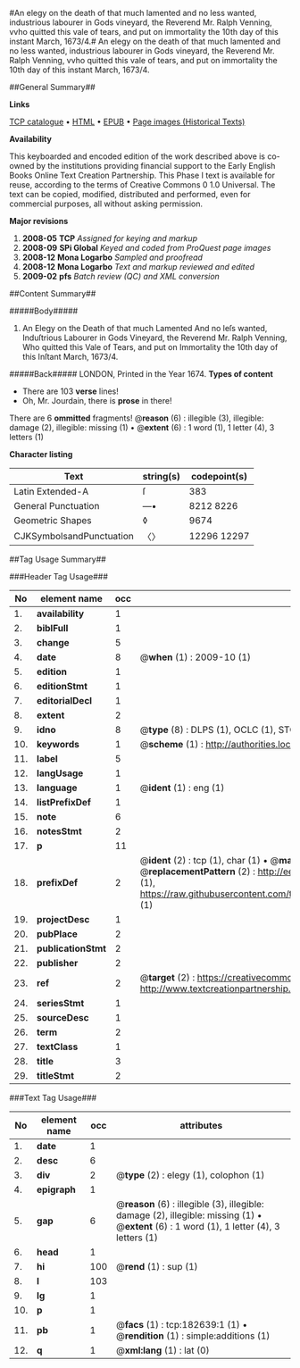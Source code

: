 #An elegy on the death of that much lamented and no less wanted, industrious labourer in Gods vineyard, the Reverend Mr. Ralph Venning, vvho quitted this vale of tears, and put on immortality the 10th day of this instant March, 1673/4.#
An elegy on the death of that much lamented and no less wanted, industrious labourer in Gods vineyard, the Reverend Mr. Ralph Venning, vvho quitted this vale of tears, and put on immortality the 10th day of this instant March, 1673/4.

##General Summary##

**Links**

[TCP catalogue](http://www.ota.ox.ac.uk/tcp/)  • 
[HTML](http://tei.it.ox.ac.uk/tcp/Texts-HTML/free/B03/B03212.html)  • 
[EPUB](http://tei.it.ox.ac.uk/tcp/Texts-EPUB/free/B03/B03212.epub) • 
[Page images (Historical Texts)](https://data.historicaltexts.jisc.ac.uk/view?pubId=eebo-99890132e&pageId=eebo-99890132e-182639-1)

**Availability**

This keyboarded and encoded edition of the
	       work described above is co-owned by the institutions
	       providing financial support to the Early English Books
	       Online Text Creation Partnership. This Phase I text is
	       available for reuse, according to the terms of Creative
	       Commons 0 1.0 Universal. The text can be copied,
	       modified, distributed and performed, even for
	       commercial purposes, all without asking permission.

**Major revisions**

1. __2008-05__ __TCP__ *Assigned for keying and markup*
1. __2008-09__ __SPi Global__ *Keyed and coded from ProQuest page images*
1. __2008-12__ __Mona Logarbo__ *Sampled and proofread*
1. __2008-12__ __Mona Logarbo__ *Text and markup reviewed and edited*
1. __2009-02__ __pfs__ *Batch review (QC) and XML conversion*

##Content Summary##

#####Body#####

1. An Elegy on the Death of that much Lamented And no leſs wanted, Induſtrious Labourer in Gods Vineyard, the Reverend Mr. Ralph Venning, Who quitted this Vale of Tears, and put on Immortality the 10th day of this Inſtant March, 1673/4.

#####Back#####
LONDON, Printed in the Year 1674.
**Types of content**

  * There are 103 **verse** lines!
  * Oh, Mr. Jourdain, there is **prose** in there!

There are 6 **ommitted** fragments! 
 @__reason__ (6) : illegible (3), illegible: damage (2), illegible: missing (1)  •  @__extent__ (6) : 1 word (1), 1 letter (4), 3 letters (1)

**Character listing**


|Text|string(s)|codepoint(s)|
|---|---|---|
|Latin Extended-A|ſ|383|
|General Punctuation|—•|8212 8226|
|Geometric Shapes|◊|9674|
|CJKSymbolsandPunctuation|〈〉|12296 12297|

##Tag Usage Summary##

###Header Tag Usage###

|No|element name|occ|attributes|
|---|---|---|---|
|1.|__availability__|1||
|2.|__biblFull__|1||
|3.|__change__|5||
|4.|__date__|8| @__when__ (1) : 2009-10 (1)|
|5.|__edition__|1||
|6.|__editionStmt__|1||
|7.|__editorialDecl__|1||
|8.|__extent__|2||
|9.|__idno__|8| @__type__ (8) : DLPS (1), OCLC (1), STC (3), EEBO-CITATION (1), PROQUEST (1), VID (1)|
|10.|__keywords__|1| @__scheme__ (1) : http://authorities.loc.gov/ (1)|
|11.|__label__|5||
|12.|__langUsage__|1||
|13.|__language__|1| @__ident__ (1) : eng (1)|
|14.|__listPrefixDef__|1||
|15.|__note__|6||
|16.|__notesStmt__|2||
|17.|__p__|11||
|18.|__prefixDef__|2| @__ident__ (2) : tcp (1), char (1)  •  @__matchPattern__ (2) : ([0-9\-]+):([0-9IVX]+) (1), (.+) (1)  •  @__replacementPattern__ (2) : http://eebo.chadwyck.com/downloadtiff?vid=$1&page=$2 (1), https://raw.githubusercontent.com/textcreationpartnership/Texts/master/tcpchars.xml#$1 (1)|
|19.|__projectDesc__|1||
|20.|__pubPlace__|2||
|21.|__publicationStmt__|2||
|22.|__publisher__|2||
|23.|__ref__|2| @__target__ (2) : https://creativecommons.org/publicdomain/zero/1.0/ (1), http://www.textcreationpartnership.org/docs/. (1)|
|24.|__seriesStmt__|1||
|25.|__sourceDesc__|1||
|26.|__term__|2||
|27.|__textClass__|1||
|28.|__title__|3||
|29.|__titleStmt__|2||


###Text Tag Usage###

|No|element name|occ|attributes|
|---|---|---|---|
|1.|__date__|1||
|2.|__desc__|6||
|3.|__div__|2| @__type__ (2) : elegy (1), colophon (1)|
|4.|__epigraph__|1||
|5.|__gap__|6| @__reason__ (6) : illegible (3), illegible: damage (2), illegible: missing (1)  •  @__extent__ (6) : 1 word (1), 1 letter (4), 3 letters (1)|
|6.|__head__|1||
|7.|__hi__|100| @__rend__ (1) : sup (1)|
|8.|__l__|103||
|9.|__lg__|1||
|10.|__p__|1||
|11.|__pb__|1| @__facs__ (1) : tcp:182639:1 (1)  •  @__rendition__ (1) : simple:additions (1)|
|12.|__q__|1| @__xml:lang__ (1) : lat (0)|
